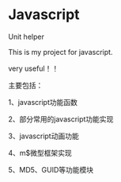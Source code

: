 Javascript
==========
Unit helper

This is my project for javascript.

very useful！！

主要包括：

1、javascript功能函数

2、部分常用的javascript功能实现

3、javascript动画功能

4、m$微型框架实现

5、MD5、GUID等功能模块
